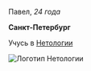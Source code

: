 Павел, _24 года_ 

**Санкт-Петербург**

Учусь в [Нетологии](https://netology.ru)

<img src="https://netology.ru/dist/public/89097e645ef271b8c7f2.svg " alt="Логотип Нетологии">

